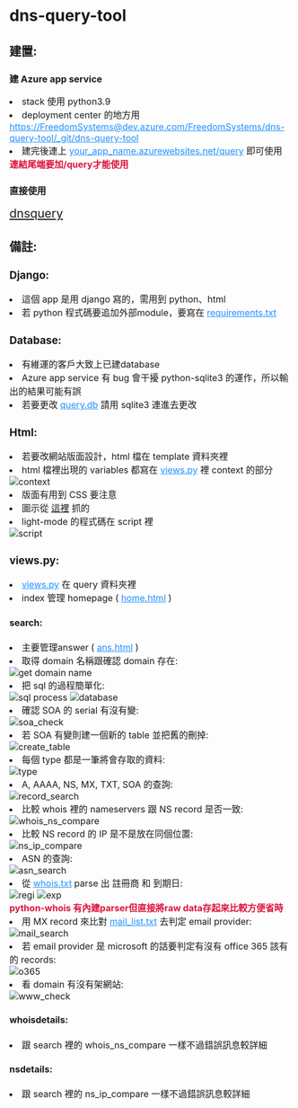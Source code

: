 <h1>dns-query-tool</h1>
<h2>建置:</h2>

<h3>建 Azure app service</h3>

<span style="font-size:12pt">
    <li>stack 使用 python3.9</li>
    <li>deployment center 的地方用</li>
    <u style="color:dodgerblue">https://FreedomSystems@dev.azure.com/FreedomSystems/dns-query-tool/_git/dns-query-tool</u>
    <li>建完後連上 <u style="color:dodgerblue">your_app_name.azurewebsites.net/query</u> 即可使用</li>
    <b style="color:crimson">連結尾端要加/query才能使用</b>
</span>

<h3>直接使用</h3>
<a style="font-size:16pt" href="https://dnsquery.azurewebsites.net/query/">dnsquery</a>

<h2>備註:</h2>
<span style="font-size:12pt">
    <h3>Django:</h3>
        <li>這個 app 是用 django 寫的，需用到 python、html</li>
        <li>若 python 程式碼要追加外部module，要寫在 <u style="color:dodgerblue">requirements.txt</u></li>
    <h3>Database:</h3>
        <li>有維運的客戶大致上已建database</li>
        <li>Azure app service 有 bug 會干擾 python-sqlite3 的運作，所以輸出的結果可能有誤</li>
        <li>若要更改 <u style="color:dodgerblue">query.db</u> 請用 sqlite3 連進去更改</li>
    <h3>Html:</h3>
        <li>若要改網站版面設計，html 檔在 template 資料夾裡</li>
        <li>html 檔裡出現的 variables 都寫在 <u style="color:dodgerblue">views.py</u> 裡 context 的部分</li>
            <img src="images/context.png" alt="context">
        <li>版面有用到 CSS 要注意</li>
        <li>圖示從 <a href="https://fontawesome.com/">這裡</a> 抓的</li>
        <li>light-mode 的程式碼在 script 裡</li>
            <img src="images/script.png" alt="script">
    <h3>views.py:</h3>
        <li><u style="color:dodgerblue">views.py</u> 在 query 資料夾裡</li>
        <li>index 管理 homepage ( <u style="color:dodgerblue">home.html</u> )</li>
        <h4>search:</h4>
            <li>主要管理answer ( <u style="color:dodgerblue">ans.html</u> )</li>
            <li>取得 domain 名稱跟確認 domain 存在:</li>
                <img src="images/domain.png" alt="get domain name">
            <li>把 sql 的過程簡單化:</li>
                <img src="images/sql.png" alt="sql process">
                <img src="images/database_search.png" alt="database">
            <li>確認 SOA 的 serial 有沒有變:</li>
                <img src="images/soa.png" alt="soa_check">
            <li>若 SOA 有變則建一個新的 table 並把舊的刪掉:</li>
                <img src="images/create_table.png" alt="create_table">
            <li>每個 type 都是一筆將會存取的資料:</li>
                <img src="images/type.png" alt="type">
            <li>A, AAAA, NS, MX, TXT, SOA 的查詢:</li>
                <img src="images/record_search.png" alt="record_search">
            <li>比較 whois 裡的 nameservers 跟 NS record 是否一致:</li>
                <img src="images/whois_ns_compare.png" alt="whois_ns_compare">
            <li>比較 NS record 的 IP 是不是放在同個位置:</li>
                <img src="images/ns_ip_compare.png" alt="ns_ip_compare">
            <li>ASN 的查詢:</li>
                <img src="images/asn.png" alt="asn_search">
            <li>從 <u style="color:dodgerblue">whois.txt</u> parse 出 註冊商 和 到期日:</li>
                <img src="images/regi.png" alt="regi">
                <img src="images/exp.png" alt="exp">
            <br>
            <b style="color:crimson">python-whois 有內建parser但直接將raw data存起來比較方便省時</b>
            <li>用 MX record 來比對 <u style="color:dodgerblue">mail_list.txt</u> 去判定 email provider:</li>
                <img src="images/mail_search.png" alt="mail_search">
            <li>若 email provider 是 microsoft 的話要判定有沒有 office 365 該有的 records:</li>
                <img src="images/o365.png" alt="o365">
            <li>看 domain 有沒有架網站:</li>
                <img src="images/www.png" alt="www_check">
        <h4>whoisdetails:</h4>
            <li>跟 search 裡的 whois_ns_compare 一樣不過錯誤訊息較詳細</li>
        <h4>nsdetails:</h4>
            <li>跟 search 裡的 ns_ip_compare 一樣不過錯誤訊息較詳細</li>
</span>
